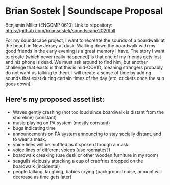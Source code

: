 # Brian Sostek | Soundscape Proposal
Benjamin Miller (ENGCMP 0610)
Link to repository: https://github.com/briansostek/soundscape2020fall

For my soundscape project, I want to recreate the sounds of a boardwalk at the beach in New Jersey at dusk. Walking down the boardwalk with my good friends in the early evening is a great memory I have. The story I want to create (which never really happened) is that one of my friends gets lost and his phone is dead. We must ask around to find him, but another challenge that exists is that this is mid-COVID, meaning strangers probably do not want us talking to them. I will create a sense of time by adding sounds that exist during certain times of the day (etc. crickets once the sun goes down). 

## Here's my proposed asset list:
* Waves gently crashing (not too loud since boardwalk is distant from the shoreline) (constant)
* music playing on PA system (mostly constant)
* bugs indicating time
* announcements on PA system announcing to stay socially distant, and to wear a mask.
* voice lines will be muffled as if spoken through a mask.
* voice lines of different voices (use roomates?)
* boardwalk creaking (use desk or other wooden furniture in my room)
* seagulls viciously attacking a cup of crabfries dropped on the boardwalk (incidental)
* people talking, laughing, babies crying (background noise, amount will decrease as time gets later)
